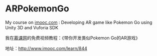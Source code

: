 # ARPokemonGo
My course on [imooc.com](http://www.imooc.com) : Developing AR game like Pokemon Go using Unity 3D and Vuforia SDK

我在[慕课网](http://www.imooc.com)的免费视频教程：《带你开发类似Pokemon Go的AR游戏》 

地址：http://www.imooc.com/learn/844
